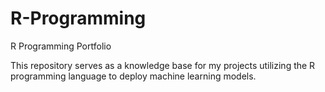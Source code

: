 # R-Programming
R Programming Portfolio

This repository serves as a knowledge base for my projects utilizing the R programming language to deploy machine learning models.
